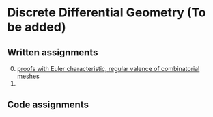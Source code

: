 # Discrete Differential Geometry (To be added)

## Written assignments

0. [proofs with Euler characteristic, regular valence of combinatorial meshes](wa0.md)
1.

## Code assignments
